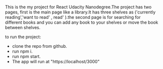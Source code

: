 This is the my project for React Udacity Nanodegree.The project has two pages, first is the main page like a library.It has three shelves as ('currently reading','want to read' , read' ).the second page is for searching for different books and you can add any book to your shelves or move the book between shelves. 

to run the project: 
- clone the repo from github.
- run npm i.
- run npm start.
- The app will run at "https://localhost/3000"
